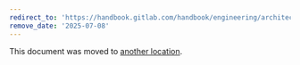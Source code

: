 ```yaml
---
redirect_to: 'https://handbook.gitlab.com/handbook/engineering/architecture/design-documents/decisions/002_store_the_secret_detection_gem_in_the_same_repository/'
remove_date: '2025-07-08'
---
```


This document was moved to [another location](https://handbook.gitlab.com/handbook/engineering/architecture/design-documents/decisions/002_store_the_secret_detection_gem_in_the_same_repository/).

<!-- This redirect file can be deleted after <2025-07-08>. -->
<!-- Redirects that point to other docs in the same project expire in three months. -->
<!-- Redirects that point to docs in a different project or site (for example, link is not relative and starts with `https:`) expire in one year. -->
<!-- Before deletion, see: https://docs.gitlab.com/ee/development/documentation/redirects.html -->
